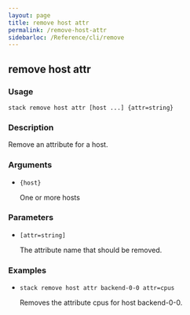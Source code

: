 ```yaml
---
layout: page
title: remove host attr
permalink: /remove-host-attr
sidebarloc: /Reference/cli/remove
---
```


## remove host attr

### Usage

`stack remove host attr [host ...] {attr=string}`

### Description

Remove an attribute for a host.

### Arguments

* `{host}`

   One or more hosts


### Parameters
* `[attr=string]`

   The attribute name that should be removed.

### Examples

* `stack remove host attr backend-0-0 attr=cpus`

   Removes the attribute cpus for host backend-0-0.



